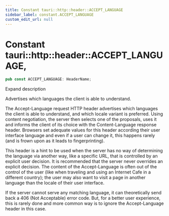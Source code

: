 ```yaml
---
title: Constant tauri::http::header::ACCEPT_LANGUAGE
sidebar_label: constant.ACCEPT_LANGUAGE
custom_edit_url: null
---
```


  # Constant tauri::http&#x3A;:header::ACCEPT_LANGUAGE,

```rs
pub const ACCEPT_LANGUAGE: HeaderName;
```

Expand description

Advertises which languages the client is able to understand.

The Accept-Language request HTTP header advertises which languages the client is able to understand, and which locale variant is preferred. Using content negotiation, the server then selects one of the proposals, uses it and informs the client of its choice with the Content-Language response header. Browsers set adequate values for this header according their user interface language and even if a user can change it, this happens rarely (and is frown upon as it leads to fingerprinting).

This header is a hint to be used when the server has no way of determining the language via another way, like a specific URL, that is controlled by an explicit user decision. It is recommended that the server never overrides an explicit decision. The content of the Accept-Language is often out of the control of the user (like when traveling and using an Internet Cafe in a different country); the user may also want to visit a page in another language than the locale of their user interface.

If the server cannot serve any matching language, it can theoretically send back a 406 (Not Acceptable) error code. But, for a better user experience, this is rarely done and more common way is to ignore the Accept-Language header in this case.
  